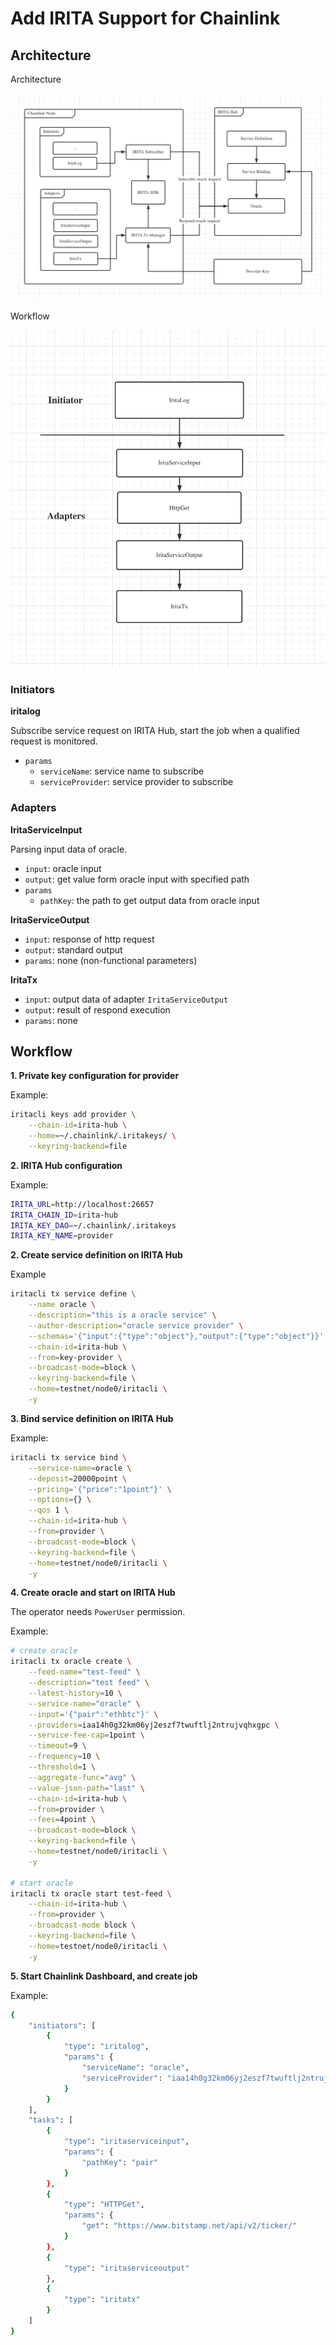 # Add IRITA Support for Chainlink

## Architecture

Architecture

![avatar](1.png)

Workflow

![avatar](2.png)

### Initiators

**iritalog**

Subscribe service request on IRITA Hub, start the job when a qualified request is monitored.

- `params`
  - `serviceName`: service name to subscribe
  - `serviceProvider`: service provider to subscribe

### Adapters

**IritaServiceInput**

Parsing input data of oracle.

- `input`: oracle input
- `output`: get value form oracle input with specified path
- `params`
  - `pathKey`: the path to get output data from oracle input

**IritaServiceOutput**

- `input`: response of http request
- `output`: standard output
- `params`: none (non-functional parameters)

**IritaTx**

- `input`: output data of adapter `IritaServiceOutput`
- `output`: result of respond execution
- `params`: none

## Workflow

**1. Private key configuration for provider**

Example:

```bash
iritacli keys add provider \
    --chain-id=irita-hub \
    --home=~/.chainlink/.iritakeys/ \
    --keyring-backend=file
```

**2. IRITA Hub configuration**

Example:

```bash
IRITA_URL=http://localhost:26657
IRITA_CHAIN_ID=irita-hub
IRITA_KEY_DAO=~/.chainlink/.iritakeys
IRITA_KEY_NAME=provider
```

**2. Create service definition on IRITA Hub**

Example

```bash
iritacli tx service define \
    --name oracle \
    --description="this is a oracle service" \
    --author-description="oracle service provider" \
    --schemas='{"input":{"type":"object"},"output":{"type":"object"}}' \
    --chain-id=irita-hub \
    --from=key-provider \
    --broadcast-mode=block \
    --keyring-backend=file \
    --home=testnet/node0/iritacli \
    -y
```

**3. Bind service definition on IRITA Hub**

Example:

```bash
iritacli tx service bind \
    --service-name=oracle \
    --deposit=20000point \
    --pricing='{"price":"1point"}' \
    --options={} \
    --qos 1 \
    --chain-id=irita-hub \
    --from=provider \
    --broadcast-mode=block \
    --keyring-backend=file \
    --home=testnet/node0/iritacli \
    -y
```

**4. Create oracle and start on IRITA Hub**

The operator needs `PowerUser` permission.

Example:

```bash
# create oracle
iritacli tx oracle create \
    --feed-name="test-feed" \
    --description="test feed" \
    --latest-history=10 \
    --service-name="oracle" \
    --input='{"pair":"ethbtc"}' \
    --providers=iaa14h0g32km06yj2eszf7twuftlj2ntrujvqhxgpc \
    --service-fee-cap=1point \
    --timeout=9 \
    --frequency=10 \
    --threshold=1 \
    --aggregate-func="avg" \
    --value-json-path="last" \
    --chain-id=irita-hub \
    --from=provider \
    --fees=4point \
    --broadcast-mode=block \
    --keyring-backend=file \
    --home=testnet/node0/iritacli \
    -y

# start oracle
iritacli tx oracle start test-feed \
    --chain-id=irita-hub \
    --from=provider \
    --broadcast-mode block \
    --keyring-backend=file \
    --home=testnet/node0/iritacli \
    -y
```

**5. Start Chainlink Dashboard, and create job**

Example:

```bash
{
    "initiators": [
        {
            "type": "iritalog",
            "params": {
                "serviceName": "oracle",
                "serviceProvider": "iaa14h0g32km06yj2eszf7twuftlj2ntrujvqhxgpc"
            }
        }
    ],
    "tasks": [
        {
            "type": "iritaserviceinput",
            "params": {
                "pathKey": "pair"
            }
        },
        {
            "type": "HTTPGet",
            "params": {
                "get": "https://www.bitstamp.net/api/v2/ticker/"
            }
        },
        {
            "type": "iritaserviceoutput"
        },
        {
            "type": "iritatx"
        }
    ]
}
```
